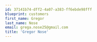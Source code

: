 ```yaml
---
id: 37141b74-dff2-4a07-a383-ff6ebde98fff
blueprint: customers
first_name: Gregor
last_name: Nose
email: grega.nose25@gmail.com
title: 'Gregor Nose'
---
```

